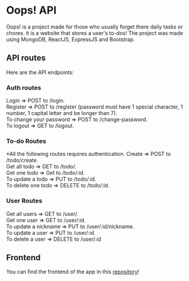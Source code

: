 # Oops! API
Oops! is a project made for those who usually forget there daily tasks or chores. it is a website that stores a user's to-dos! The project was made using MongoDB, ReactJS, ExpressJS and Bootstrap.

## API routes
Here are the API endpoints: <br />

### Auth routes
Login => POST to /login. <br />
Register => POST to /register (password must have 1 special character, 1 number, 1 capital letter and be longer than 7). <br />
To change your password => POST to /change-password. <br />
To logout => GET to /logout. <br/>

### To-do Routes
*All the following routes requires authentication.
Create => POST to /todo/create. <br />
Get all todo => GET to /todo/. <br />
Get one todo => Get to /todo/:id. <br />
To update a todo => PUT to /todo/:id. <br />
To delete one todo => DELETE to /todo/:id. <br /> 

### User Routes 
Get all users => GET to /user/. <br />
Get one user => GET to /user/:id. <br />
To update a nickname => PUT to /user/:id/nickname. <br />
To update a user => PUT to /user/:id. <br />
To delete a user => DELETE to /user/:id <br />

## Frontend
You can find the frontend of the app in this [repository](https://github.com/vinicgoulart/todofront)!<br />

